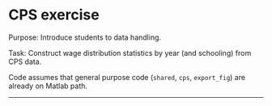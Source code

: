 # CPS exercise

Purpose: Introduce students to data handling.

Task: Construct wage distribution statistics by year (and schooling) from CPS data.

Code assumes that general purpose code (`shared`, `cps`, `export_fig`) are already on Matlab path.

--------------